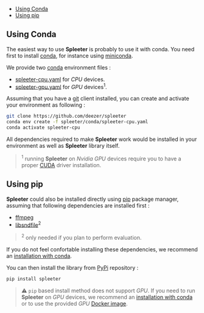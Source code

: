 - [Using Conda](#using-conda)
- [Using pip](#using-pip)

## Using Conda

The easiest way to use **Spleeter** is probably to use it with conda. You need first
to install [conda](https://docs.conda.io), for instance using [miniconda](https://docs.conda.io/en/latest/miniconda.html).

We provide two [conda](https://docs.conda.io) environment files :

- [spleeter-cpu.yaml](/deezer/spleeter/blob/master/conda/spleeter-cpu.yaml) for *CPU* devices.
- [spleeter-gpu.yaml](/deezer/spleeter/blob/master/conda/spleeter-gpu.yaml) for *GPU* devices<sup>1</sup>.

Assuming that you have a [git](https://git-scm.com) client installed, you can create and activate your environment as following :

```bash
git clone https://github.com/deezer/spleeter
conda env create -f spleeter/conda/spleeter-cpu.yaml
conda activate spleeter-cpu
```

All dependencies required to make **Spleeter** work would be installed in your environment as well as **Spleeter** library itself.

> <sup>1</sup> running **Spleeter** on *Nvidia GPU* devices require you to have a proper [CUDA](https://developer.nvidia.com/cuda-zone) driver installation.

## Using pip

**Spleeter** could also be installed directly using [pip](https://pip.pypa.io/en/stable/installing/) package manager, assuming that following dependencies are installed first :

- [ffmpeg](http://ffmpeg.org)
- [libsndfile](http://www.mega-nerd.com/libsndfile/)<sup>2</sup>

> <sup>2</sup> only needed if you plan to perform evaluation.

If you do not feel confortable installing these dependencies, we recommend an [installation with conda](./1.-Installation#using-conda).

You can then install the library from [PyPi](https://pypi.org) repository :

```bash
pip install spleeter
```
> ⚠️ `pip` based install method does not support *GPU*. If you need to run **Spleeter** on *GPU* devices, we recommend an [installation with conda](./1.-Installation#using-conda) or to use the provided *GPU* [Docker image](./2.-Getting-started#using-docker-image).